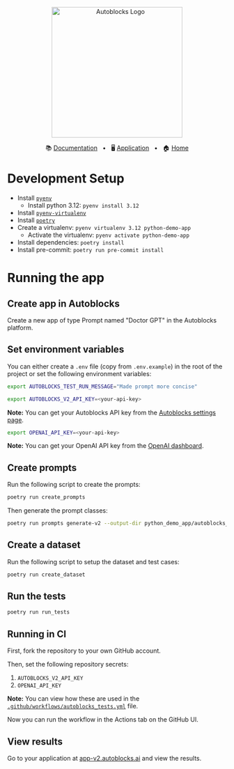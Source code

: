 <p align="center">
  <picture>
    <source media="(prefers-color-scheme: dark)" srcset="https://cdn.autoblocks.ai/images/logos/dark.png">
    <source media="(prefers-color-scheme: light)" srcset="https://cdn.autoblocks.ai/images/logos/light.png">
    <img alt="Autoblocks Logo" width="300px" src="https://cdn.autoblocks.ai/images/logos/light.png">
  </picture>
</p>
<p align="center">
  📚
  <a href="https://docs.autoblocks.ai/">Documentation</a>
  &nbsp;
  •
  &nbsp;
  🖥️
  <a href="https://app-v2.autoblocks.ai/">Application</a>
  &nbsp;
  •
  &nbsp;
  🏠
  <a href="https://www.autoblocks.ai/">Home</a>
</p>

# Development Setup

* Install [`pyenv`](https://github.com/pyenv/pyenv)
  * Install python 3.12: `pyenv install 3.12`
* Install [`pyenv-virtualenv`](https://github.com/pyenv/pyenv-virtualenv)
* Install [`poetry`](https://python-poetry.org/docs/#installation)
* Create a virtualenv: `pyenv virtualenv 3.12 python-demo-app`
  * Activate the virtualenv: `pyenv activate python-demo-app`
* Install dependencies: `poetry install`
* Install pre-commit: `poetry run pre-commit install`

# Running the app

## Create app in Autoblocks

Create a new app of type Prompt named "Doctor GPT" in the Autoblocks platform.

## Set environment variables

You can either create a `.env` file (copy from `.env.example`) in the root of the project or set the following environment variables:

```bash
export AUTOBLOCKS_TEST_RUN_MESSAGE="Made prompt more concise"
```

```bash
export AUTOBLOCKS_V2_API_KEY=<your-api-key>
```

**Note:** You can get your Autoblocks API key from the [Autoblocks settings page](https://app-v2.autoblocks.ai/settings/api-keys).

```bash
export OPENAI_API_KEY=<your-api-key>
```

**Note:** You can get your OpenAI API key from the [OpenAI dashboard](https://platform.openai.com/api-keys).

## Create prompts

Run the following script to create the prompts:

```bash
poetry run create_prompts
```

Then generate the prompt classes:

```bash
poetry run prompts generate-v2 --output-dir python_demo_app/autoblocks_prompts
```

## Create a dataset

Run the following script to setup the dataset and test cases:

```bash
poetry run create_dataset
```

## Run the tests

```bash
poetry run run_tests
```

## Running in CI

First, fork the repository to your own GitHub account.

Then, set the following repository secrets:

1. `AUTOBLOCKS_V2_API_KEY`
2. `OPENAI_API_KEY`

**Note:** You can view how these are used in the [`.github/workflows/autoblocks_tests.yml`](.github/workflows/autoblocks_tests.yml) file.

Now you can run the workflow in the Actions tab on the GitHub UI.

## View results

Go to your application at [app-v2.autoblocks.ai](https://app-v2.autoblocks.ai) and view the results.
